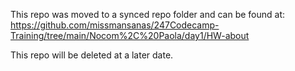 This repo was moved to a synced repo folder and can be found at: https://github.com/missmansanas/247Codecamp-Training/tree/main/Nocom%2C%20Paola/day1/HW-about

This repo will be deleted at a later date.

